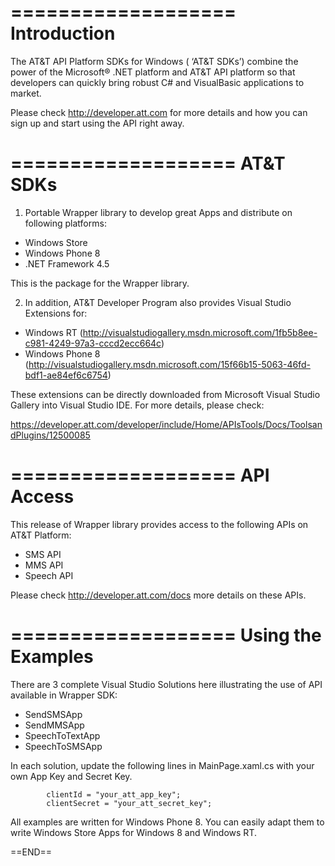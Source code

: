 ﻿===================
Introduction
===================
The AT&T API Platform SDKs for Windows ( ‘AT&T SDKs’) combine the power of the 
Microsoft® .NET platform and AT&T API platform so that developers can quickly 
bring robust C# and VisualBasic applications to market.

Please check http://developer.att.com for more details and how you can sign up
and start using the API right away.

===================
AT&T SDKs
===================
1) Portable Wrapper library to develop great Apps and distribute on following 
platforms:

* Windows Store
* Windows Phone 8
* .NET Framework 4.5

This is the package for the Wrapper library.

2) In addition, AT&T Developer Program also provides Visual Studio Extensions for:

* Windows RT (http://visualstudiogallery.msdn.microsoft.com/1fb5b8ee-c981-4249-97a3-cccd2ecc664c)
* Windows Phone 8 (http://visualstudiogallery.msdn.microsoft.com/15f66b15-5063-46fd-bdf1-ae84ef6c6754)

These extensions can be directly downloaded from Microsoft Visual Studio Gallery
into Visual Studio IDE. For more details, please check:

https://developer.att.com/developer/include/Home/APIsTools/Docs/ToolsandPlugins/12500085

===================
API Access
===================
This release of Wrapper library provides access to the following APIs on AT&T Platform:

* SMS API
* MMS API
* Speech API

Please check http://developer.att.com/docs more details on these APIs.

===================
Using the Examples
===================

There are 3 complete Visual Studio Solutions here illustrating the use of API 
available in Wrapper SDK: 

* SendSMSApp
* SendMMSApp
* SpeechToTextApp
* SpeechToSMSApp

In each solution, update the following lines in MainPage.xaml.cs with your own
App Key and Secret Key.

            clientId = "your_att_app_key";
            clientSecret = "your_att_secret_key";

All examples are written for Windows Phone 8. You can easily adapt them to write
Windows Store Apps for Windows 8 and Windows RT.

==END==
